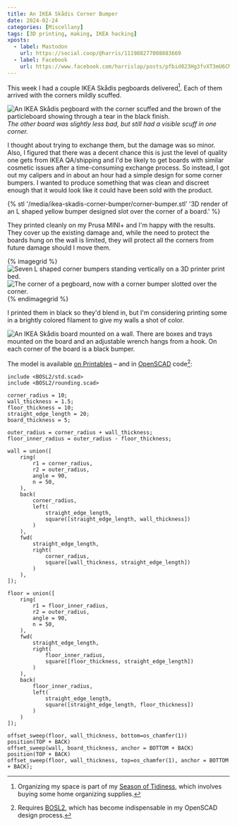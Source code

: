 ```yaml
---
title: An IKEA Skådis Corner Bumper
date: 2024-02-24
categories: [Miscellany]
tags: [3D printing, making, IKEA hacking]
xposts:
  - label: Mastodon
    url: https://social.coop/@harris/111988277008883669
  - label: Facebook
    url: https://www.facebook.com/harrislap/posts/pfbid023Hg3fvXT3mU6CMHGYwoq8KZfEBEXMzD6DKKTUgxPX1U6Ps7pJbGtNd8xjHeaZYhdl
---
```


This week I had a couple IKEA Skådis pegboards delivered[^1]. Each of them arrived with the corners mildly scuffed.

![An IKEA Skådis pegboard with the corner scuffed and the brown of the particleboard showing through a tear in the black finish.](/media/ikea-skadis-corner-bumper/corner-scuff.jpg)  
_The other board was slightly less bad, but still had a visible scuff in one corner._

I thought about trying to exchange them, but the damage was so minor. Also, I figured that there was a decent chance this is just the level of quality one gets from IKEA QA/shipping and I'd be likely to get boards with similar cosmetic issues after a time-consuming exchange process. So instead, I got out my calipers and in about an hour had a simple design for some corner bumpers. I wanted to produce something that was clean and discreet enough that it would look like it could have been sold with the product.

{% stl '/media/ikea-skadis-corner-bumper/corner-bumper.stl' '3D render of an L shaped yellow bumper designed slot over the corner of a board.' %}

They printed cleanly on my Prusa MINI+ and I'm happy with the results. They cover up the existing damage and, while the need to protect the boards hung on the wall is limited, they will protect all the corners from future damage should I move them.

{% imagegrid %}
![Seven L shaped corner bumpers standing vertically on a 3D printer print bed.](/media/ikea-skadis-corner-bumper/print-bed.jpg)
![The corner of a pegboard, now with a corner bumper slotted over the corner.](/media/ikea-skadis-corner-bumper/corner-bumper.jpg)
{% endimagegrid %}

I printed them in black so they'd blend in, but I'm considering printing some in a brightly colored filament to give my walls a shot of color.

![An IKEA Skådis board mounted on a wall. There are boxes and trays mounted on the board and an adjustable wrench hangs from a hook. On each corner of the board is a black bumper.](/media/ikea-skadis-corner-bumper/on-wall.jpg)

The model is available [on Printables][] – and in [OpenSCAD][] code[^2]:

```openscad
include <BOSL2/std.scad>
include <BOSL2/rounding.scad>

corner_radius = 10;
wall_thickness = 1.5;
floor_thickness = 10;
straight_edge_length = 20;
board_thickness = 5;

outer_radius = corner_radius + wall_thickness;
floor_inner_radius = outer_radius - floor_thickness;

wall = union([
    ring(
        r1 = corner_radius,
        r2 = outer_radius,
        angle = 90,
        n = 50,
    ),
    back(
        corner_radius,
        left(
            straight_edge_length,
            square([straight_edge_length, wall_thickness])
        )
    ),
    fwd(
        straight_edge_length,
        right(
            corner_radius,
            square([wall_thickness, straight_edge_length])
        )
    ),
]);

floor = union([
    ring(
        r1 = floor_inner_radius,
        r2 = outer_radius,
        angle = 90,
        n = 50,
    ),
    fwd(
        straight_edge_length,
        right(
            floor_inner_radius,
            square([floor_thickness, straight_edge_length])
        )
    ),
    back(
        floor_inner_radius,
        left(
            straight_edge_length,
            square([straight_edge_length, floor_thickness])
        )
    )
]);

offset_sweep(floor, wall_thickness, bottom=os_chamfer(1))
position(TOP + BACK)
offset_sweep(wall, board_thickness, anchor = BOTTOM + BACK)
position(TOP + BACK)
offset_sweep(floor, wall_thickness, top=os_chamfer(1), anchor = BOTTOM + BACK);
```

[^1]: Organizing my space is part of my [Season of Tidiness](/2024/01/season-of-tidiness/), which involves buying some home organizing supplies.
[^2]: Requires [BOSL2][], which has become indispensable in my OpenSCAD design process.

[on Printables]: https://www.printables.com/model/778267-ikea-skadis-corner-bumper
[OpenSCAD]: https://www.openscad.org/
[BOSL2]: https://github.com/BelfrySCAD/BOSL2
